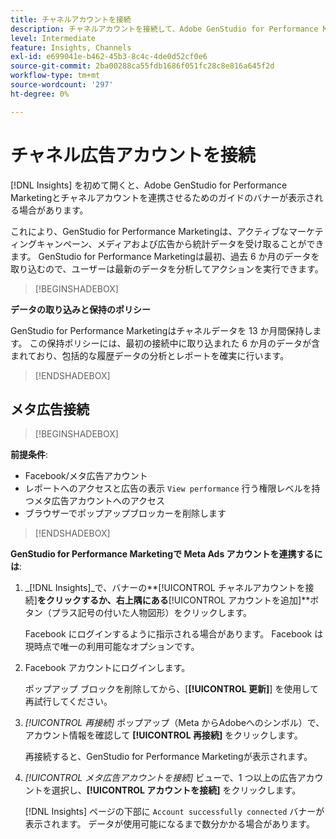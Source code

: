 ```yaml
---
title: チャネルアカウントを接続
description: チャネルアカウントを接続して、Adobe GenStudio for Performance Marketing キャンペーンとメディアのパフォーマンスを監視します。
level: Intermediate
feature: Insights, Channels
exl-id: e699041e-b462-45b3-8c4c-4de0d52cf0e6
source-git-commit: 2ba00288ca55fdb1686f051fc28c8e816a645f2d
workflow-type: tm+mt
source-wordcount: '297'
ht-degree: 0%

---
```


# チャネル広告アカウントを接続

[!DNL Insights] を初めて開くと、Adobe GenStudio for Performance Marketingとチャネルアカウントを連携させるためのガイドのバナーが表示される場合があります。

これにより、GenStudio for Performance Marketingは、アクティブなマーケティングキャンペーン、メディアおよび広告から統計データを受け取ることができます。 GenStudio for Performance Marketingは最初、過去 6 か月のデータを取り込むので、ユーザーは最新のデータを分析してアクションを実行できます。

>[!BEGINSHADEBOX]

**データの取り込みと保持のポリシー**

GenStudio for Performance Marketingはチャネルデータを 13 か月間保持します。 この保持ポリシーには、最初の接続中に取り込まれた 6 か月のデータが含まれており、包括的な履歴データの分析とレポートを確実に行います。

>[!ENDSHADEBOX]

## メタ広告接続

>[!BEGINSHADEBOX]

**前提条件**:

- Facebook/メタ広告アカウント
- レポートへのアクセスと広告の表示 `View performance` 行う権限レベルを持つメタ広告アカウントへのアクセス
- ブラウザーでポップアップブロッカーを削除します

>[!ENDSHADEBOX]

**GenStudio for Performance Marketingで Meta Ads アカウントを連携するには**:

1. _[!DNL Insights]_で、バナーの&#x200B;**[!UICONTROL チャネルアカウントを接続]**をクリックするか、右上隅にある&#x200B;**[!UICONTROL アカウントを追加]**ボタン（プラス記号の付いた人物図形）をクリックします。

   Facebook にログインするように指示される場合があります。 Facebook は現時点で唯一の利用可能なオプションです。

1. Facebook アカウントにログインします。

   ポップアップ ブロックを削除してから、[**[!UICONTROL 更新]**] を使用して再試行してください。

1. _[!UICONTROL 再接続]_ ポップアップ（Meta からAdobeへのシンボル）で、アカウント情報を確認して **[!UICONTROL 再接続]** をクリックします。

   再接続すると、GenStudio for Performance Marketingが表示されます。

1. _[!UICONTROL メタ広告アカウントを接続]_ ビューで、1 つ以上の広告アカウントを選択し、**[!UICONTROL アカウントを接続]** をクリックします。

   [!DNL Insights] ページの下部に `Account successfully connected` バナーが表示されます。 データが使用可能になるまで数分かかる場合があります。
